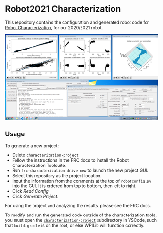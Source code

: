 # Robot2021 Characterization
This repository contains the configuration and generated robot code for [Robot Characterization](https://docs.wpilib.org/en/stable/docs/software/wpilib-tools/robot-characterization/index.html), for our 2020/2021 robot.

![Graphs produced from characterization.](linear-graphs-20210306.png)


## Usage
To generate a new project:
- Delete `characterization-project`
- Follow the instructions in the FRC docs to install the Robot Characterization Toolsuite.
- Run `frc-characterization drive new` to launch the new project GUI.
- Select this repository as the project location.
- Input the information from the comments at the top of [`robotconfig.py`](robotconfig.py) into the GUI. It is ordered from top to bottom, then left to right.
- Click *Read Config*.
- Click *Generate Project*.

For using the project and analyzing the results, please see the FRC docs.

To modify and run the generated code outside of the characterization tools, you must open the [`characterization-project`](characterization-project) subdirectory in VSCode, such that `build.gradle` is on the root, or else WPILib will function correctly.

